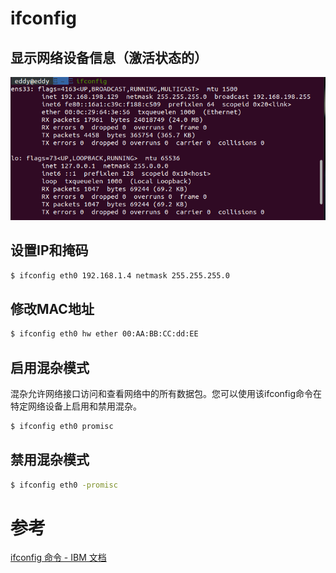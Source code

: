 # ifconfig

## 显示网络设备信息（激活状态的）

![image-20230919133206486](image/%5BLinux%E5%91%BD%E4%BB%A4%5D-ifconfig/image-20230919133206486.png)

## 设置IP和掩码

```bash
$ ifconfig eth0 192.168.1.4 netmask 255.255.255.0
```

## 修改MAC地址

```bash
$ ifconfig eth0 hw ether 00:AA:BB:CC:dd:EE
```

## 启用混杂模式

混杂允许网络接口访问和查看网络中的所有数据包。您可以使用该ifconfig命令在特定网络设备上启用和禁用混杂。

```bash
$ ifconfig eth0 promisc
```

## 禁用混杂模式

```bash
$ ifconfig eth0 -promisc
```











# 参考

[ifconfig 命令 - IBM 文档](https://www.ibm.com/docs/zh/aix/7.3?topic=i-ifconfig-command)